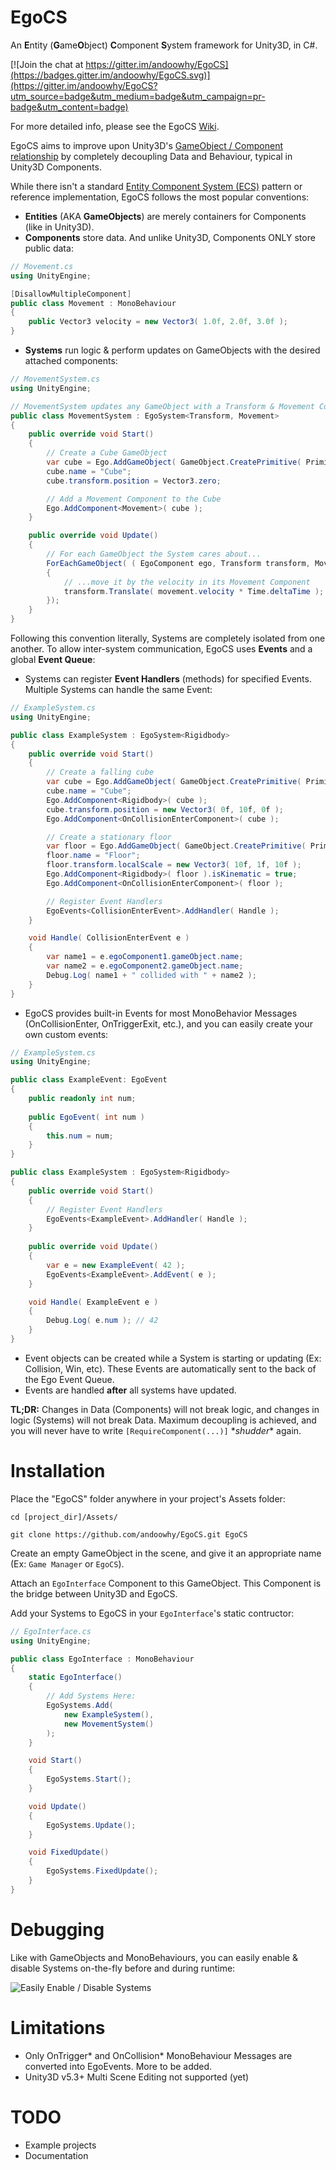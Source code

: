 # EgoCS
An **E**ntity (**G**ame**O**bject) **C**omponent **S**ystem framework for Unity3D, in C#.

[![Join the chat at https://gitter.im/andoowhy/EgoCS](https://badges.gitter.im/andoowhy/EgoCS.svg)](https://gitter.im/andoowhy/EgoCS?utm_source=badge&utm_medium=badge&utm_campaign=pr-badge&utm_content=badge)

For more detailed info, please see the EgoCS [Wiki](https://github.com/andoowhy/EgoCS/wiki).

EgoCS aims to improve upon Unity3D's [GameObject / Component relationship](http://docs.unity3d.com/Manual/TheGameObject-ComponentRelationship.html) by completely decoupling Data and Behaviour, typical in Unity3D Components.

While there isn't a standard [Entity Component System (ECS)](https://en.wikipedia.org/wiki/Entity_component_system) pattern or reference implementation, EgoCS follows the most popular conventions:

* **Entities** (AKA **GameObjects**) are merely containers for Components (like in Unity3D).
* **Components** store data. And unlike Unity3D, Components ONLY store public data:

```C#
// Movement.cs
using UnityEngine;

[DisallowMultipleComponent]
public class Movement : MonoBehaviour
{
    public Vector3 velocity = new Vector3( 1.0f, 2.0f, 3.0f );
}
```

* **Systems** run logic & perform updates on GameObjects with the desired attached components:

```C#
// MovementSystem.cs
using UnityEngine;

// MovementSystem updates any GameObject with a Transform & Movement Component
public class MovementSystem : EgoSystem<Transform, Movement>
{
    public override void Start()
    {
        // Create a Cube GameObject
        var cube = Ego.AddGameObject( GameObject.CreatePrimitive( PrimitiveType.Cube ) ).gameObject;
        cube.name = "Cube";
        cube.transform.position = Vector3.zero;

        // Add a Movement Component to the Cube
        Ego.AddComponent<Movement>( cube );
    }

    public override void Update()
    {
        // For each GameObject the System cares about...
        ForEachGameObject( ( EgoComponent ego, Transform transform, Movement movement ) =>
        {
            // ...move it by the velocity in its Movement Component
            transform.Translate( movement.velocity * Time.deltaTime );
        });
    }
}
```

Following this convention literally, Systems are completely isolated from one another. To allow inter-system communication, EgoCS uses **Events** and a global **Event Queue**:

* Systems can register **Event Handlers** (methods) for specified Events. Multiple Systems can handle the same Event:

```C#
// ExampleSystem.cs
using UnityEngine;

public class ExampleSystem : EgoSystem<Rigidbody>
{
    public override void Start()
    {
        // Create a falling cube
        var cube = Ego.AddGameObject( GameObject.CreatePrimitive( PrimitiveType.Cube ) ).gameObject;
        cube.name = "Cube";
        Ego.AddComponent<Rigidbody>( cube );
        cube.transform.position = new Vector3( 0f, 10f, 0f );
        Ego.AddComponent<OnCollisionEnterComponent>( cube );

        // Create a stationary floor
        var floor = Ego.AddGameObject( GameObject.CreatePrimitive( PrimitiveType.Cube ) ).gameObject;
        floor.name = "Floor";
        floor.transform.localScale = new Vector3( 10f, 1f, 10f );
        Ego.AddComponent<Rigidbody>( floor ).isKinematic = true;
        Ego.AddComponent<OnCollisionEnterComponent>( floor );

        // Register Event Handlers
        EgoEvents<CollisionEnterEvent>.AddHandler( Handle );
    }

    void Handle( CollisionEnterEvent e )
    {
        var name1 = e.egoComponent1.gameObject.name;
        var name2 = e.egoComponent2.gameObject.name;
        Debug.Log( name1 + " collided with " + name2 );
    }
}
```
    
* EgoCS provides built-in Events for most MonoBehavior Messages (OnCollisionEnter, OnTriggerExit, etc.), and you can easily create your own custom events:

```C#
// ExampleSystem.cs
using UnityEngine;

public class ExampleEvent: EgoEvent
{
    public readonly int num;
	
    public EgoEvent( int num )
    {
        this.num = num;	    
    }
}

public class ExampleSystem : EgoSystem<Rigidbody>
{
    public override void Start()
    {
        // Register Event Handlers
        EgoEvents<ExampleEvent>.AddHandler( Handle );
    }
    
    public override void Update()
    {
        var e = new ExampleEvent( 42 );
        EgoEvents<ExampleEvent>.AddEvent( e );
    }

    void Handle( ExampleEvent e )
    {
        Debug.Log( e.num ); // 42
    }
}
```

* Event objects can be created while a System is starting or updating (Ex: Collision, Win, etc). These Events are automatically sent to the back of the Ego Event Queue.
* Events are handled **after** all systems have updated.

**TL;DR:** Changes in Data (Components) will not break logic, and changes in logic (Systems) will not break Data. Maximum decoupling is achieved, and you will never have to write `[RequireComponent(...)]` \**shudder*\* again.

# Installation

Place the "EgoCS" folder anywhere in your project's Assets folder:

```
cd [project_dir]/Assets/

git clone https://github.com/andoowhy/EgoCS.git EgoCS
```
	
Create an empty GameObject in the scene, and give it an appropriate name (Ex: `Game Manager` or `EgoCS`).

Attach an `EgoInterface` Component to this GameObject. This Component is the bridge between Unity3D and EgoCS.

Add your Systems to EgoCS in your `EgoInterface`'s static contructor:

```C#
// EgoInterface.cs
using UnityEngine;

public class EgoInterface : MonoBehaviour
{
    static EgoInterface()
    {
        // Add Systems Here:
        EgoSystems.Add(
            new ExampleSystem(),
            new MovementSystem()
        );
    }

    void Start()
    {
        EgoSystems.Start(); 
    }

    void Update()
    {
        EgoSystems.Update();
    }

    void FixedUpdate()
    {
        EgoSystems.FixedUpdate();
    }
}
```

# Debugging

Like with GameObjects and MonoBehaviours, you can easily enable & disable Systems on-the-fly before and during runtime:

![Easily Enable / Disable Systems](https://raw.githubusercontent.com/wiki/andoowhy/EgoCS/img/SystemTogglesExample.gif)

# Limitations
- Only OnTrigger\* and OnCollision\* MonoBehaviour Messages are converted into EgoEvents. More to be added.
- Unity3D v5.3+ Multi Scene Editing not supported (yet)

# TODO
- Example projects
- Documentation
